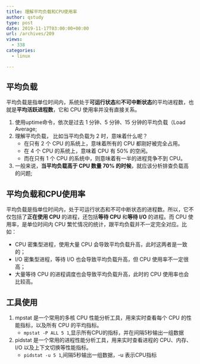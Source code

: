 ```yaml
---
title: 理解平均负载和CPU使用率
author: qstudy
type: post
date: 2019-11-17T03:00:00+00:00
url: /archives/209
views:
  - 338
categories:
  - linux

---
```

## 平均负载

平均负载是指单位时间内，系统处于**可运行状态**和**不可中断状态**的平均进程数，也就是**平均活跃进程数**，它和 CPU 使用率并没有直接关系。

  1. 使用uptime命令，依次是过去 1 分钟、5 分钟、15 分钟的平均负载（Load Average;
  2. 理解平均负载， 比如当平均负载为 2 时，意味着什么呢？ 
      * 在只有 2 个 CPU 的系统上，意味着所有的 CPU 都刚好被完全占用。
      * 在 4 个 CPU 的系统上，意味着 CPU 有 50% 的空闲。
      * 而在只有 1 个 CPU 的系统中，则意味着有一半的进程竞争不到 CPU。
  3. 一般来说，**当平均负载高于 CPU 数量 70% 的时候**，就应该分析排查负载高的问题;</p> 

## 平均负载和CPU使用率

平均负载是指单位时间内，处于可运行状态和不可中断状态的进程数。所以，它不仅包括了**正在使用 CPU** 的进程，还包括**等待 CPU** 和**等待 I/O** 的进程。而 CPU 使用率，是单位时间内 CPU 繁忙情况的统计，跟平均负载并不一定完全对应。比如：

  * CPU 密集型进程，使用大量 CPU 会导致平均负载升高，此时这两者是一致的；
  * I/O 密集型进程，等待 I/O 也会导致平均负载升高，但 CPU 使用率不一定很高；
  * 大量等待 CPU 的进程调度也会导致平均负载升高，此时的 CPU 使用率也会比较高。

## 工具使用

  1. mpstat 是一个常用的多核 CPU 性能分析工具，用来实时查看每个 CPU 的性能指标，以及所有 CPU 的平均指标。 
      * `mpstat -P ALL 5 1`,显示所有CPU的指标，并在间隔5秒输出一组数据
  2. pidstat 是一个常用的进程性能分析工具，用来实时查看进程的 CPU、内存、I/O 以及上下文切换等性能指标。 
      * `pidstat -u 5 1`,间隔5秒输出一组数据，-u 表示CPU指标